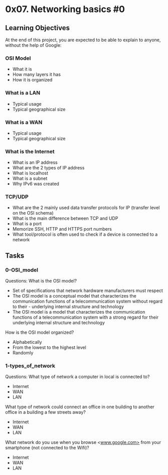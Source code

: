 # 0x07. Networking basics #0

## Learning Objectives

At the end of this project, you are expected to be able to explain to anyone, without the help of Google:

### OSI Model

- What it is
- How many layers it has
- How it is organized

### What is a LAN

- Typical usage
- Typical geographical size

### What is a WAN

- Typical usage
- Typical geographical size

### What is the Internet

- What is an IP address
- What are the 2 types of IP address
- What is localhost
- What is a subnet
- Why IPv6 was created

### TCP/UDP

- What are the 2 mainly used data transfer protocols for IP (transfer level on the OSI schema)
- What is the main difference between TCP and UDP
- What is a port
- Memorize SSH, HTTP and HTTPS port numbers
- What tool/protocol is often used to check if a device is connected to a network

## Tasks

### 0-OSI_model

Questions:
What is the OSI model?

- Set of specifications that network hardware manufacturers must respect
- The OSI model is a conceptual model that characterizes the communication functions of a telecommunication system without regard to their - underlying internal structure and technology
- The OSI model is a model that characterizes the communication functions of a telecommunication system with a strong regard for their underlying internal structure and technology

How is the OSI model organized?

- Alphabetically
- From the lowest to the highest level
- Randomly

### 1-types_of_network

Questions:
What type of network a computer in local is connected to?

- Internet
- WAN
- LAN

What type of network could connect an office in one building to another office in a building a few streets away?

- Internet
- WAN
- LAN

What network do you use when you browse <www.google.com> from your smartphone (not connected to the Wifi)?

- Internet
- WAN
- LAN
